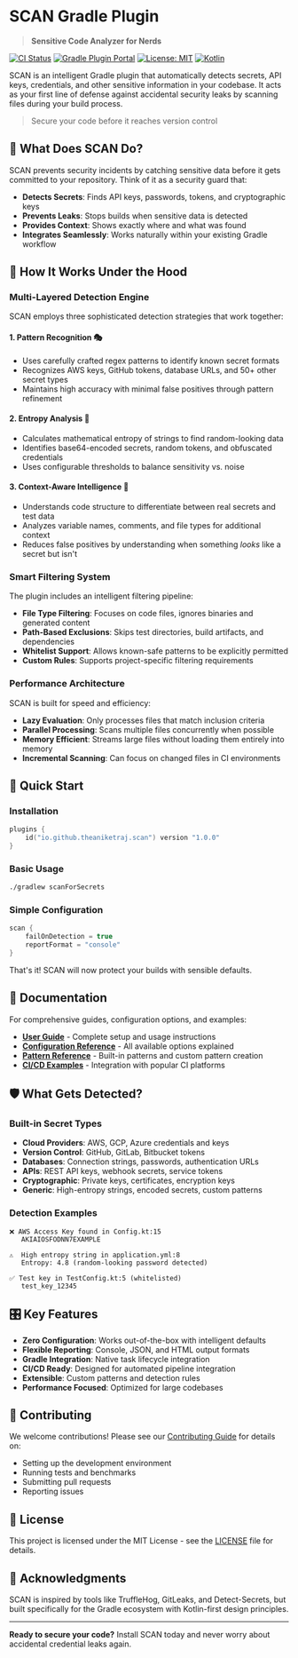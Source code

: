# SCAN Gradle Plugin

> **Sensitive Code Analyzer for Nerds**

[![CI Status](https://github.com/theaniketraj/SCAN/actions/workflows/ci.yml/badge.svg)](https://github.com/theaniketraj/SCAN/actions/workflows/ci.yml)
[![Gradle Plugin Portal](https://img.shields.io/gradle-plugin-portal/v/io.github.theaniketraj.scan)](https://plugins.gradle.org/plugin/io.github.theaniketraj.scan)
[![License: MIT](https://img.shields.io/badge/License-MIT-yellow.svg)](https://opensource.org/licenses/MIT)
[![Kotlin](https://img.shields.io/badge/kotlin-2.0.20-blue.svg?logo=kotlin)](http://kotlinlang.org)

SCAN is an intelligent Gradle plugin that automatically detects secrets, API keys, credentials, and other sensitive information in your codebase. It acts as your first line of defense against accidental security leaks by scanning files during your build process.

> Secure your code before it reaches version control

## 🎯 What Does SCAN Do?

SCAN prevents security incidents by catching sensitive data before it gets committed to your repository. Think of it as a security guard that:

- **Detects Secrets**: Finds API keys, passwords, tokens, and cryptographic keys
- **Prevents Leaks**: Stops builds when sensitive data is detected
- **Provides Context**: Shows exactly where and what was found
- **Integrates Seamlessly**: Works naturally within your existing Gradle workflow

## 🔬 How It Works Under the Hood

### Multi-Layered Detection Engine

SCAN employs three sophisticated detection strategies that work together:

#### 1. **Pattern Recognition** 🎭

- Uses carefully crafted regex patterns to identify known secret formats
- Recognizes AWS keys, GitHub tokens, database URLs, and 50+ other secret types
- Maintains high accuracy with minimal false positives through pattern refinement

#### 2. **Entropy Analysis** 🧮

- Calculates mathematical entropy of strings to find random-looking data
- Identifies base64-encoded secrets, random tokens, and obfuscated credentials
- Uses configurable thresholds to balance sensitivity vs. noise

#### 3. **Context-Aware Intelligence** 🧠

- Understands code structure to differentiate between real secrets and test data
- Analyzes variable names, comments, and file types for additional context
- Reduces false positives by understanding when something *looks* like a secret but isn't

### Smart Filtering System

The plugin includes an intelligent filtering pipeline:

- **File Type Filtering**: Focuses on code files, ignores binaries and generated content
- **Path-Based Exclusions**: Skips test directories, build artifacts, and dependencies
- **Whitelist Support**: Allows known-safe patterns to be explicitly permitted
- **Custom Rules**: Supports project-specific filtering requirements

### Performance Architecture

SCAN is built for speed and efficiency:

- **Lazy Evaluation**: Only processes files that match inclusion criteria
- **Parallel Processing**: Scans multiple files concurrently when possible
- **Memory Efficient**: Streams large files without loading them entirely into memory
- **Incremental Scanning**: Can focus on changed files in CI environments

## 🚀 Quick Start

### Installation

```kotlin
plugins {
    id("io.github.theaniketraj.scan") version "1.0.0"
}
```

### Basic Usage

```bash
./gradlew scanForSecrets
```

### Simple Configuration

```kotlin
scan {
    failOnDetection = true
    reportFormat = "console"
}
```

That's it! SCAN will now protect your builds with sensible defaults.

## 📖 Documentation

For comprehensive guides, configuration options, and examples:

- **[User Guide](docs/user-guide.md)** - Complete setup and usage instructions
- **[Configuration Reference](docs/configuration-reference.md)** - All available options explained
- **[Pattern Reference](docs/pattern-reference.md)** - Built-in patterns and custom pattern creation
- **[CI/CD Examples](docs/examples/ci-cd-integration/)** - Integration with popular CI platforms

## 🛡️ What Gets Detected?

### Built-in Secret Types

- **Cloud Providers**: AWS, GCP, Azure credentials and keys
- **Version Control**: GitHub, GitLab, Bitbucket tokens
- **Databases**: Connection strings, passwords, authentication URLs
- **APIs**: REST API keys, webhook secrets, service tokens
- **Cryptographic**: Private keys, certificates, encryption keys
- **Generic**: High-entropy strings, encoded secrets, custom patterns

### Detection Examples

```pgsql
❌ AWS Access Key found in Config.kt:15
   AKIAIOSFODNN7EXAMPLE

⚠️  High entropy string in application.yml:8  
   Entropy: 4.8 (random-looking password detected)

✅ Test key in TestConfig.kt:5 (whitelisted)
   test_key_12345
```

## 🎛️ Key Features

- **Zero Configuration**: Works out-of-the-box with intelligent defaults
- **Flexible Reporting**: Console, JSON, and HTML output formats
- **Gradle Integration**: Native task lifecycle integration
- **CI/CD Ready**: Designed for automated pipeline integration
- **Extensible**: Custom patterns and detection rules
- **Performance Focused**: Optimized for large codebases

## 🤝 Contributing

We welcome contributions! Please see our [Contributing Guide](Contributing-guide.md) for details on:

- Setting up the development environment
- Running tests and benchmarks
- Submitting pull requests
- Reporting issues

## 📄 License

This project is licensed under the MIT License - see the [LICENSE](https://github.com/theaniketraj/SCAN/blob/main/LICENSE) file for details.

## 🙏 Acknowledgments

SCAN is inspired by tools like TruffleHog, GitLeaks, and Detect-Secrets, but built specifically for the Gradle ecosystem with Kotlin-first design principles.

---

**Ready to secure your code?** Install SCAN today and never worry about accidental credential leaks again.
